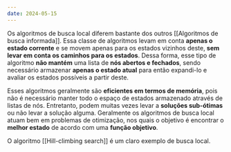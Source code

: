```yaml
---
date: 2024-05-15
---
```


Os algoritmos de busca local diferem bastante dos outros [[Algoritmos de busca informada]]. Essa classe de algoritmos levam em conta **apenas o estado corrente** e se movem apenas para os estados vizinhos deste, **sem levar em conta os caminhos para os estados**. Dessa forma, esse tipo de algoritmo **não mantém** uma lista de **nós abertos e fechados**, sendo necessário armazenar **apenas o estado atual** para então expandi-lo e avaliar os estados possíveis a partir deste.

Esses algoritmos geralmente são **eficientes em termos de memória**, pois não é necessário manter todo o espaço de estados armazenado através de listas de nós. Entretanto, podem muitas vezes levar a **soluções sub-ótimas** ou não levar a solução alguma.
Geralmente os algoritmos de busca local atuam bem em problemas de otimização, nos quais o objetivo é encontrar o **melhor estado** de acordo com uma **função objetivo**.

O algoritmo [[Hill-climbing search]] é um claro exemplo de busca local.

